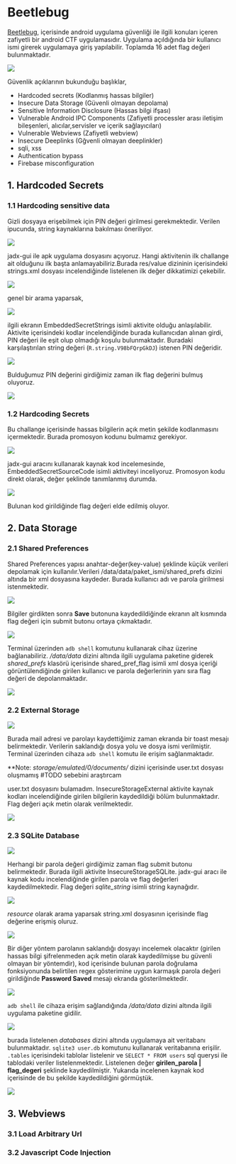 # Beetlebug
[Beetlebug](https://github.com/hafiz-ng/Beetlebug), içerisinde android uygulama güvenliği ile ilgili konuları içeren zafiyetli bir android CTF uygulamasıdır. Uygulama açıldığında bir kullanıcı ismi girerek uygulamaya giriş yapılabilir. Toplamda 16 adet flag değeri bulunmaktadır.

![](../images/Pasted%20image%2020220626153010.png)

Güvenlik açıklarının bukunduğu başlıklar,
- Hardcoded secrets (Kodlanmış hassas bilgiler)
- Insecure Data Storage (Güvenli olmayan depolama)
- Sensitive Information Disclosure (Hassas bilgi ifşası)
- Vulnerable Android IPC Components (Zafiyetli processler arası iletişim bileşenleri, alıcılar,servisler ve içerik sağlayıcıları)
- Vulnerable Webviews (Zafiyetli webview)
- Insecure Deeplinks (Gğvenli olmayan deeplinkler)
- sqli, xss
- Authentication bypass
- Firebase misconfiguration


## 1. Hardcoded Secrets
### 1.1 Hardcoding sensitive data
Gizli dosyaya erişebilmek için PIN değeri girilmesi gerekmektedir. Verilen ipucunda, string kaynaklarına bakılması öneriliyor.

![](../images/Pasted%20image%2020220626153842.png)

jadx-gui ile apk uygulama dosyasını açıyoruz. Hangi aktivitenin ilk challange ait olduğunu ilk başta anlamayabiliriz.Burada res/value dizininin içerisindeki strings.xml dosyası incelendiğinde listelenen ilk değer dikkatimizi çekebilir.

![](../images/Pasted%20image%2020220626155832.png)

genel bir arama yaparsak,

![](../images/Pasted%20image%2020220626155551.png)

ilgili ekranın EmbeddedSecretStrings isimli aktivite olduğu anlaşılabilir. Aktivite içerisindeki kodlar incelendiğinde burada kullanıcıdan alınan girdi, PIN değeri ile eşit olup olmadığı koşulu bulunmaktadır. Buradaki karşılaştırılan string değeri (`R.string.V98bFQrpGkDJ`) istenen PIN değeridir.

![](../images/Pasted%20image%2020220626160223.png)

Bulduğumuz PIN değerini girdiğimiz zaman ilk flag değerini bulmuş oluyoruz.

![](../images/Pasted%20image%2020220626160453.png)

### 1.2 Hardcoding Secrets
Bu challange içerisinde hassas bilgilerin açık metin şekilde kodlanmasını içermektedir. Burada promosyon kodunu bulmamız gerekiyor.

![](../images/Pasted%20image%2020220626160806.png)

jadx-gui aracını kullanarak kaynak kod incelemesinde, EmbeddedSecretSourceCode isimli aktiviteyi inceliyoruz. Promosyon kodu direkt olarak, değer şeklinde tanımlanmış durumda.

![](../images/Pasted%20image%2020220626161118.png)

Bulunan kod girildiğinde flag değeri elde edilmiş oluyor.

## 2. Data Storage
### 2.1 Shared Preferences
Shared Preferences yapısı anahtar-değer(key-value) şeklinde küçük verileri depolamak için kullanılır.Verileri /data/data/paket_ismi/shared_prefs dizini altında bir xml dosyasına kaydeder. Burada kullanıcı adı ve parola girilmesi istenmektedir.

![](../images/Pasted%20image%2020220626170811.png)

Bilgiler girdikten sonra **Save** butonuna kaydedildiğinde ekranın alt kısmında flag değeri için submit butonu ortaya çıkmaktadır.

![](../images/Pasted%20image%2020220626171113.png)

Terminal üzerinden `adb shell` komutunu kullanarak cihaz üzerine bağlanabiliriz. */data/data* dizini altında ilgili uygulama paketine giderek *shared_prefs* klasörü içerisinde shared_pref_flag isimli xml dosya içeriği görüntülendiğinde girilen kullanıcı ve parola değerlerinin yanı sıra flag değeri de depolanmaktadır.

![](../images/Pasted%20image%2020220626171547.png)

### 2.2 External Storage

![](../images/Pasted%20image%2020220626172149.png)

Burada mail adresi ve parolayı kaydettiğimiz zaman ekranda bir toast mesajı belirmektedir. Verilerin saklandığı dosya yolu ve dosya ismi verilmiştir. Terminal üzerinden cihaza `adb shell` komutu ile erişim sağlanmaktadır. 

**Note: *storage/emulated/0/documents/* dizini içerisinde user.txt dosyası oluşmamış 
#TODO sebebini araştırcam

user.txt dosyasını bulamadım. InsecureStorageExternal aktivite kaynak kodları incelendiğinde girilen bilgilerin kaydedildiği bölüm bulunmaktadır. Flag değeri açık metin olarak verilmektedir.

![](../images/Pasted%20image%2020220626174128.png)


### 2.3 SQLite Database

![](../images/Pasted%20image%2020220626174841.png)


Herhangi bir parola değeri girdiğimiz zaman flag submit butonu belirmektedir. Burada ilgili aktivite InsecureStorageSQLite. jadx-gui aracı ile kaynak kodu incelendiğinde girilen parola ve flag değerleri kaydedilmektedir. Flag değeri *sqlite_string* isimli string kaynağıdır.


![](../images/Pasted%20image%2020220626174753.png)


*resource* olarak arama yaparsak string.xml dosyasının içerisinde flag değerine erişmiş oluruz.

![](../images/Pasted%20image%2020220626181043.png)


Bir diğer yöntem parolanın saklandığı dosyayı incelemek olacaktır (girilen hassas bilgi şifrelenmeden açık metin olarak kaydedilmişse bu güvenli olmayan bir yöntemdir), kod içerisinde bulunan parola doğrulama fonksiyonunda belirtilen regex gösterimine uygun karmaşık parola değeri girildiğinde **Password Saved** mesajı ekranda gösterilmektedir.

![](../images/Pasted%20image%2020220626181627.png)

`adb shell` ile cihaza erişim sağlandığında */data/data* dizini altında ilgili uygulama paketine gidilir.

![](../images/Pasted%20image%2020220626181804.png)

burada listelenen *databases* dizini altında uygulamaya ait veritabanı bulunmaktadır. `sqlite3 user.db` komutunu kullanarak veritabanına erişilir. `.tables` içerisindeki tablolar listelenir ve `SELECT * FROM users` sql querysi ile tablodaki veriler listelenmektedir. Listelenen değer **girilen_parola | flag_degeri** şeklinde kaydedilmiştir. Yukarıda incelenen kaynak kod içerisinde de bu şekilde kaydedildiğini görmüştük.

![](../images/Pasted%20image%2020220626181958.png)


## 3.  Webviews
### 3.1 Load Arbitrary Url
### 3.2 Javascript Code Injection


